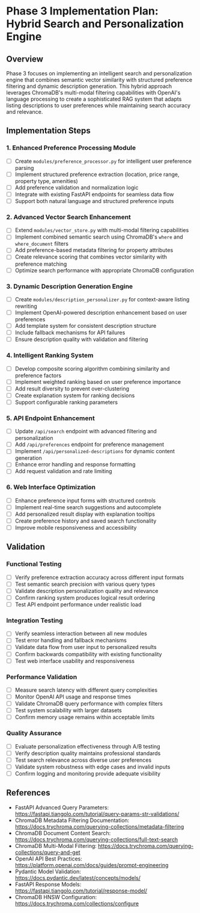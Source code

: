 # Phase 3 Implementation Plan: Hybrid Search and Personalization Engine

## Overview

Phase 3 focuses on implementing an intelligent search and personalization engine that combines semantic vector similarity with structured preference filtering and dynamic description generation. This hybrid approach leverages ChromaDB's multi-modal filtering capabilities with OpenAI's language processing to create a sophisticated RAG system that adapts listing descriptions to user preferences while maintaining search accuracy and relevance.

## Implementation Steps

### 1. Enhanced Preference Processing Module
- [ ] Create `modules/preference_processor.py` for intelligent user preference parsing
- [ ] Implement structured preference extraction (location, price range, property type, amenities)
- [ ] Add preference validation and normalization logic
- [ ] Integrate with existing FastAPI endpoints for seamless data flow
- [ ] Support both natural language and structured preference inputs

### 2. Advanced Vector Search Enhancement
- [ ] Extend `modules/vector_store.py` with multi-modal filtering capabilities
- [ ] Implement combined semantic search using ChromaDB's `where` and `where_document` filters
- [ ] Add preference-based metadata filtering for property attributes
- [ ] Create relevance scoring that combines vector similarity with preference matching
- [ ] Optimize search performance with appropriate ChromaDB configuration

### 3. Dynamic Description Generation Engine
- [ ] Create `modules/description_personalizer.py` for context-aware listing rewriting
- [ ] Implement OpenAI-powered description enhancement based on user preferences
- [ ] Add template system for consistent description structure
- [ ] Include fallback mechanisms for API failures
- [ ] Ensure description quality with validation and filtering

### 4. Intelligent Ranking System
- [ ] Develop composite scoring algorithm combining similarity and preference factors
- [ ] Implement weighted ranking based on user preference importance
- [ ] Add result diversity to prevent over-clustering
- [ ] Create explanation system for ranking decisions
- [ ] Support configurable ranking parameters

### 5. API Endpoint Enhancement
- [ ] Update `/api/search` endpoint with advanced filtering and personalization
- [ ] Add `/api/preferences` endpoint for preference management
- [ ] Implement `/api/personalized-descriptions` for dynamic content generation
- [ ] Enhance error handling and response formatting
- [ ] Add request validation and rate limiting

### 6. Web Interface Optimization
- [ ] Enhance preference input forms with structured controls
- [ ] Implement real-time search suggestions and autocomplete
- [ ] Add personalized result display with explanation tooltips
- [ ] Create preference history and saved search functionality
- [ ] Improve mobile responsiveness and accessibility

## Validation

### Functional Testing
- [ ] Verify preference extraction accuracy across different input formats
- [ ] Test semantic search precision with various query types
- [ ] Validate description personalization quality and relevance
- [ ] Confirm ranking system produces logical result ordering
- [ ] Test API endpoint performance under realistic load

### Integration Testing
- [ ] Verify seamless interaction between all new modules
- [ ] Test error handling and fallback mechanisms
- [ ] Validate data flow from user input to personalized results
- [ ] Confirm backwards compatibility with existing functionality
- [ ] Test web interface usability and responsiveness

### Performance Validation
- [ ] Measure search latency with different query complexities
- [ ] Monitor OpenAI API usage and response times
- [ ] Validate ChromaDB query performance with complex filters
- [ ] Test system scalability with larger datasets
- [ ] Confirm memory usage remains within acceptable limits

### Quality Assurance
- [ ] Evaluate personalization effectiveness through A/B testing
- [ ] Verify description quality maintains professional standards
- [ ] Test search relevance across diverse user preferences
- [ ] Validate system robustness with edge cases and invalid inputs
- [ ] Confirm logging and monitoring provide adequate visibility

## References

- FastAPI Advanced Query Parameters: https://fastapi.tiangolo.com/tutorial/query-params-str-validations/
- ChromaDB Metadata Filtering Documentation: https://docs.trychroma.com/querying-collections/metadata-filtering
- ChromaDB Document Content Search: https://docs.trychroma.com/querying-collections/full-text-search
- ChromaDB Multi-Modal Filtering: https://docs.trychroma.com/querying-collections/query-and-get
- OpenAI API Best Practices: https://platform.openai.com/docs/guides/prompt-engineering
- Pydantic Model Validation: https://docs.pydantic.dev/latest/concepts/models/
- FastAPI Response Models: https://fastapi.tiangolo.com/tutorial/response-model/
- ChromaDB HNSW Configuration: https://docs.trychroma.com/collections/configure
